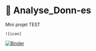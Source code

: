 # :open_file_folder: Analyse_Donn-es 
Mini projet TEST

```
![icon]
```

[![Binder](https://mybinder.org/badge_logo.svg)](https://mybinder.org/v2/gh/SeifAllah-BS/Mini_projetAD/main)